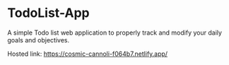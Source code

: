 # TodoList-App
A simple Todo list web application to properly track and modify  your daily goals and objectives.

Hosted link: https://cosmic-cannoli-f064b7.netlify.app/
